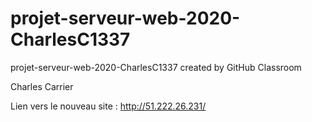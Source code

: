 # projet-serveur-web-2020-CharlesC1337
projet-serveur-web-2020-CharlesC1337 created by GitHub Classroom

Charles Carrier

Lien vers le nouveau site : http://51.222.26.231/
